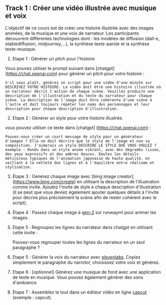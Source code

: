 ## Track 1 : Créer une vidéo illustrée avec musique et voix

L'objectif de ce cours est de créer une histoire illustrée avec des images animées, de la musique et une voix de narrateur. Les participants découvrent différentes technologies dont : les modèles de diffusion (dall-e, stablediffusion, midjourney,...), la synthèse texte-parole et la synthèse texte-musique.

1. Etape 1 : Générer un pitch pour l'histoire 

Vous pouvez utiliser le prompt suivant dans [chatgpt] (https://chat.openai.com) pour générer un pitch pour votre histoire : 

    S'il vous plaît, générez un script pour une vidéo d'une minute sur DESCRIVEZ VOTRE HISTOIRE. La vidéo doit être une histoire illustrée où un narrateur décrit l'action de chaque scène. Veuillez produire une description de l'illustration et du texte du narrateur pour chaque scène. La description de l'image doit être cohérente d'une scène à l'autre et doit toujours répéter les noms des personnages et leur description pour chaque description d'illustration.


2. Etape 2 : Générer un style pour votre histoire illustrée.

vous pouvez utiliser ce texte dans [chatgpt] (https://chat.openai.com) :

    Pouvez-vous créer un court message de style pour un générateur d'images ? Elle ne doit décrire que le style de l'image et non sa composition. J'aimerais un style DESCRIRE LE STYLE QUE VOUS VOULEZ ?
    exemple : Rendu dans un style anime vibrant, avec des dégradés lisses, des yeux expressifs et des ombres douces. Emulez les détails méticuleux typiques de l'animation japonaise de haute qualité, en veillant à la netteté des lignes et à l'équilibre entre réalisme et stylisation.

3. Étape 3 : Générez chaque image avec [bing image creator] (https://www.bing.com/create) en utilisant la description de l'illustration comme invite. Ajoutez l'invite de style à chaque description d'illustration (il se peut que vous deviez également ajouter quelques détails à l'invite pour décrire plus précisément la scène afin de rester cohérent avec le script).

4. Étape 4 : Passez chaque image à [gen-2](https://research.runwayml.com/gen2) sur runwayml pour animer les images.

5. Etape 5 : Regroupez les lignes du narrateur dans chatgpt en utilisant cette invite : 

    Pouvez-vous regrouper toutes les lignes du narrateur en un seul paragraphe ?

5. Etape 5 : Générer la voix du narrateur avec [elevenlabs](https://elevenlabs.io/). Copiez simplement le paragraphe du narrotor, choisissez votre voix et générez.

6. Etape 6 : [optionnel] Générez une musique de fond avec une application de texte en musique. Vous pouvez également générer des sons d'ambiance

7. Étape 7 : Assemblez le tout dans un éditeur vidéo en ligne [capcut](https://www.capcut.com') (exemple : capcut).